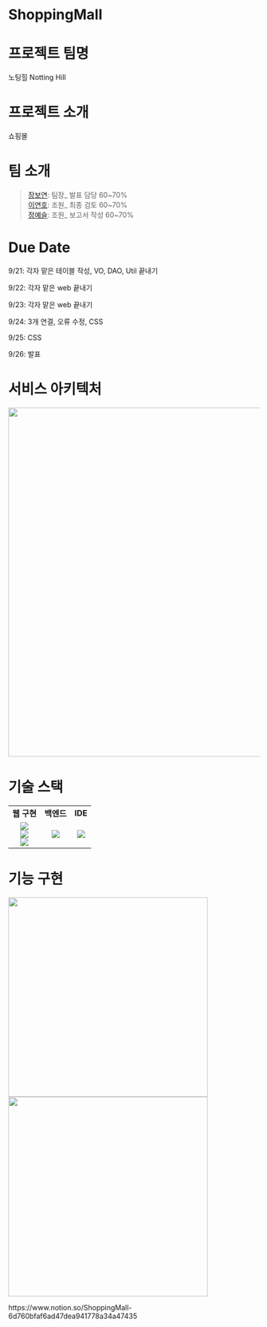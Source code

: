 # ShoppingMall

<h1>프로젝트 팀명</h1>
<p>노팅힐 Notting Hill</p>
<h1>프로젝트 소개</h1>
<p>쇼핑몰</p>
<h1>팀 소개</h1>
<blockquote>
  <p>
    <a href="https://github.com/BoYeonJang" target="_blank">장보연</a>: 팀장_ 발표 담당 60~70%
    <br>
    <a href="https://github.com/Lee-yeonho" target="_blank">이연호</a>: 조원_ 최종 검토 60~70%
    <br>
    <a href="https://github.com/YeaseulJeong" target="_blank">정예슬</a>: 조원_ 보고서 작성 60~70%
  </p>
</blockquote>
<h1>Due Date</h1>
<p>9/21: 각자 맡은 테이블 작성, VO, DAO, Util 끝내기</p>
<p>9/22: 각자 맡은 web 끝내기</p>
<p>9/23: 각자 맡은 web 끝내기</p>
<p>9/24: 3개 연결, 오류 수정, CSS</p>
<p>9/25: CSS</p>
<p>9/26: 발표</p>
<h1>서비스 아키텍처</h1>
<p>
  <img src="#" width="700">
</p>
<h1>기술 스택</h1>
<table>
  <tr align="center">
    <td><strong>웹 구현</strong></td>
    <td><strong>백엔드</strong></td>
    <td><strong>IDE</strong></td>
  </tr>
  <tr align="center">
    <td>
      <img src="https://img.shields.io/badge/HTML5-E34F26?style=flat-square&logo=HTML5&logoColor=white"/>
      <br>
      <img src="https://img.shields.io/badge/CSS3-1572B6?style=flat-square&logo=CSS3&logoColor=white"/>
      <br>
      <img src="https://img.shields.io/badge/JavaScript-F7DF1E?style=flat-square&logo=JavaScript&logoColor=white"/>
    </td>
    <td>
      <img src="https://img.shields.io/badge/Java-007396?style=flat-square&logo=Java&logoColor=white"/>
    </td>
    <td>
      <img src="https://img.shields.io/badge/Eclipse IDE-2C2255?style=flat-square&logo=Eclipse-IDE&logoColor=white"/>
    </td>
  </tr>
</table>
<h1>기능 구현</h1>
<p>
  <img src="#" width="400">
  <img src="#" width="400">
</p>
<p>https://www.notion.so/ShoppingMall-6d760bfaf6ad47dea941778a34a47435</p>
